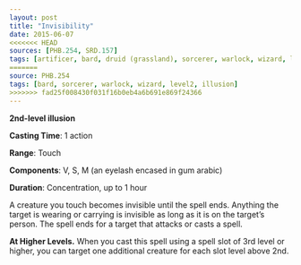 ```yaml
---
layout: post
title: "Invisibility"
date: 2015-06-07
<<<<<<< HEAD
sources: [PHB.254, SRD.157]
tags: [artificer, bard, druid (grassland), sorcerer, warlock, wizard, level2, illusion]
=======
source: PHB.254
tags: [bard, sorcerer, warlock, wizard, level2, illusion]
>>>>>>> fad25f008430f031f16b0eb4a6b691e869f24366
---
```


**2nd-level illusion**

**Casting Time**: 1 action

**Range**: Touch

**Components**: V, S, M (an eyelash encased in gum arabic)

**Duration**: Concentration, up to 1 hour

A creature you touch becomes invisible until the spell ends. Anything the target is wearing or carrying is invisible as long as it is on the target’s person. The spell ends for a target that attacks or casts a spell.

**At Higher Levels.** When you cast this spell using a spell slot of 3rd level or higher, you can target one additional creature for each slot level above 2nd.
